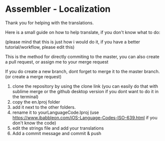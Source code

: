 # Assembler - Localization

Thank you for helping with the translations.

Here is a small guide on how to help translate, if you don't know what to do:

(please mind that this is just how i would do it, if you have a better tutorial/workflow, please edit this)

This is the method for directly commiting to the master, you can also create a pull request, or assign me to your merge request

If you do create a new branch, dont forget to merge it to the master branch. (or create a merge request)

1. clone the repository by using the clone link (you can easily do that with sublime merge or the github desktop version if you dont want to do it in the terminal)
2. copy the en.lproj folder 
3. add it next to the other folders. 
4. rename it to yourLanguageCode.lproj (use https://www.ibabbleon.com/iOS-Language-Codes-ISO-639.html if you don't know the code)
5. edit the strings file and add your translations
6. Add a commit message and commit & push


